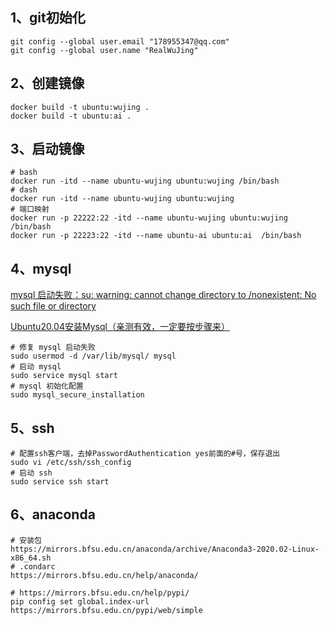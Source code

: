 <!--
 * @Author: wujing
 * @Date: 2021-04-02 20:14:30
 * @LastEditTime: 2021-04-03 22:29:44
 * @LastEditors: wujing
 * @Description: 
 * @FilePath: /DockerProject/ubuntu/README.md
 * 可以输入预定的版权声明、个性签名、空行等
-->
## 1、git初始化
    git config --global user.email "178955347@qq.com"
    git config --global user.name "RealWuJing"

## 2、创建镜像    
    docker build -t ubuntu:wujing .
    docker build -t ubuntu:ai .
## 3、启动镜像
    # bash    
    docker run -itd --name ubuntu-wujing ubuntu:wujing /bin/bash
    # dash
    docker run -itd --name ubuntu-wujing ubuntu:wujing
    # 端口映射
    docker run -p 22222:22 -itd --name ubuntu-wujing ubuntu:wujing  /bin/bash
    docker run -p 22223:22 -itd --name ubuntu-ai ubuntu:ai  /bin/bash
    

## 4、mysql
[mysql 启动失败：su: warning: cannot change directory to /nonexistent: No such file or directory](https://www.cnblogs.com/cnwcl/p/13805643.html)

[Ubuntu20.04安装Mysql（亲测有效，一定要按步骤来）](https://blog.csdn.net/YM_1111/article/details/107555383)

    # 修复 mysql 启动失败
    sudo usermod -d /var/lib/mysql/ mysql
    # 启动 mysql
    sudo service mysql start
    # mysql 初始化配置
    sudo mysql_secure_installation

    
## 5、ssh
    # 配置ssh客户端，去掉PasswordAuthentication yes前面的#号，保存退出
    sudo vi /etc/ssh/ssh_config
    # 启动 ssh
    sudo service ssh start

## 6、anaconda
    # 安装包
    https://mirrors.bfsu.edu.cn/anaconda/archive/Anaconda3-2020.02-Linux-x86_64.sh
    # .condarc
    https://mirrors.bfsu.edu.cn/help/anaconda/

    # https://mirrors.bfsu.edu.cn/help/pypi/
    pip config set global.index-url https://mirrors.bfsu.edu.cn/pypi/web/simple